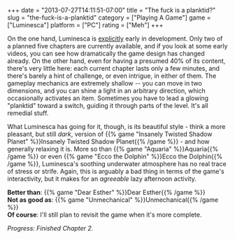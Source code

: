 +++
date = "2013-07-27T14:11:51-07:00"
title = "The fuck is a planktid?"
slug = "the-fuck-is-a-planktid"
category = ["Playing A Game"]
game = ["Luminesca"]
platform = ["PC"]
rating = ["Meh"]
+++

On the one hand, Luminesca is <a href="http://www.luminesca.com/">explicitly</a> early in development.  Only two of a planned five chapters are currently available, and if you look at some early videos, you can see how dramatically the game design has changed already.  On the other hand, even for having a presumed 40% of its content, there's very little here: each current chapter lasts only a few minutes, and there's barely a hint of challenge, or even intrigue, in either of them.  The gameplay mechanics are extremely shallow -- you can move in two dimensions, and you can shine a light in an arbitrary direction, which occasionally activates an item.  Sometimes you have to lead a glowing "planktid" toward a switch, guiding it through parts of the level.  It's all remedial stuff.

What Luminesca has going for it, though, is its beautiful style - think a more pleasant, but still <i>dark</i>, version of {{% game "Insanely Twisted Shadow Planet" %}}Insanely Twisted Shadow Planet{{% /game %}} - and how generally relaxing it is.  More so than {{% game "Aquaria" %}}Aquaria{{% /game %}} or even {{% game "Ecco the Dolphin" %}}Ecco the Dolphin{{% /game %}}, Luminesca's soothing underwater atmosphere has no real trace of stress or strife.  Again, this is arguably a bad thing in terms of the game's interactivity, but it makes for an <i>agreeable</i> lazy afternoon activity.

<b>Better than</b>: {{% game "Dear Esther" %}}Dear Esther{{% /game %}}  
<b>Not as good as</b>: {{% game "Unmechanical" %}}Unmechanical{{% /game %}}  
<b>Of course</b>: I'll still plan to revisit the game when it's more complete.

<i>Progress: Finished Chapter 2.</i>
